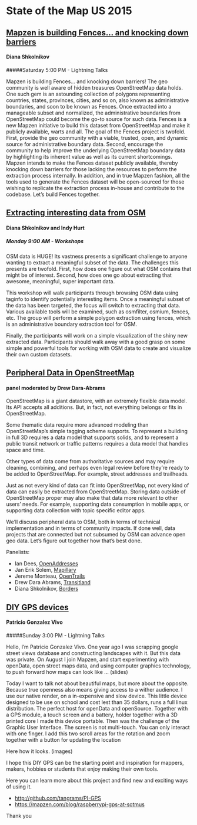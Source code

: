# State of the Map US 2015

## [Mapzen is building Fences… and knocking down barriers](https://github.com/mapzen/presentations/blob/master/06-2015-SOTMUS/BuildingFences.pdf)
#### Diana Shkolnikov
#####Saturday 5:00 PM - Lightning Talks

Mapzen is building Fences… and knocking down barriers! The geo community is well aware of hidden treasures OpenStreetMap data holds. 
One such gem is an astounding collection of polygons representing countries, states, provinces, cities, and so on, also known as 
administrative boundaries, and soon to be known as Fences. Once extracted into a manageable subset and normalized, 
the administrative boundaries from OpenStreetMap could become the go-to source for such data. Fences is a new Mapzen initiative 
to build this dataset from OpenStreetMap and make it publicly available, warts and all. The goal of the Fences project is twofold. 
First, provide the geo community with a viable, trusted, open, and dynamic source for administrative boundary data. 
Second, encourage the community to help improve the underlying OpenStreetMap boundary data by highlighting its inherent value 
as well as its current shortcomings. Mapzen intends to make the Fences dataset publicly available, thereby knocking down 
barriers for those lacking the resources to perform the extraction process internally. In addition, and in true Mapzen fashion, 
all the tools used to generate the Fences dataset will be open-sourced for those wishing to replicate the extraction process 
in-house and contribute to the codebase. Let’s build Fences together.

## [Extracting interesting data from OSM](https://github.com/mapzen/presentations/blob/master/06-2015-SOTMUS/ExtractingInterestingThingsWorkshop-Indy-Diana.pdf)
#### Diana Shkolnikov and Indy Hurt
##### Monday 9:00 AM - Workshops

OSM data is HUGE! Its vastness presents a significant challenge to anyone wanting to extract a meaningful subset of the data. The challenges this presents are twofold. First, how does one figure out what OSM contains that might be of interest. Second, how does one go about extracting that awesome, meaningful, super important data.

This workshop will walk participants through browsing OSM data using taginfo to identify potentially interesting items. Once a meaningful subset of the data has been targeted, the focus will switch to extracting that data. Various available tools will be examined, such as osmfilter, osmium, fences, etc. The group will perform a simple polygon extraction using fences, which is an administrative boundary extraction tool for OSM.

Finally, the participants will work on a simple visualization of the shiny new extracted data. Participants should walk away with a good grasp on some simple and powerful tools for working with OSM data to create and visualize their own custom datasets.

## [Peripheral Data in OpenStreetMap](PeripheralDataInOpenStreetMap.pdf)

#### panel moderated by Drew Dara-Abrams

OpenStreetMap is a giant datastore, with an extremely flexible data model. Its API accepts all additions. But, in fact, not everything belongs or fits in OpenStreetMap.

Some thematic data require more advanced modeling than OpenStreetMap’s simple tagging scheme supports. To represent a building in full 3D requires a data model that supports solids, and to represent a public transit network or traffic patterns requires a data model that handles space and time.

Other types of data come from authoritative sources and may require cleaning, combining, and perhaps even legal review before they’re ready to be added to OpenStreetMap. For example, street addresses and trailheads.

Just as not every kind of data can fit into OpenStreetMap, not every kind of data can easily be extracted from OpenStreetMap. Storing data outside of OpenStreetMap proper may also make that data more relevant to other users’ needs. For example, supporting data consumption in mobile apps, or supporting data collection with topic specific editor apps.

We’ll discuss peripheral data to OSM, both in terms of technical implementation and in terms of community impacts. If done well, data projects that are connected but not subsumed by OSM can advance open geo data. Let’s figure out together how that’s best done.

Panelists:

- Ian Dees, [OpenAddresses](http://openaddresses.io/)
- Jan Erik Solem, [Mapillary](http://www.mapillary.com/)
- Jereme Monteau, [OpenTrails](http://www.opentraildata.org/)
- Drew Dara Abrams, [Transitland](https://transit.land)
- Diana Shkolnikov, [Borders](https://mapzen.com/data/borders)

## [DIY GPS devices](https://github.com/mapzen/presentations/blob/master/06-2015-SOTMUS/DIY-GPS.pdf)
#### Patricio Gonzalez Vivo
#####Sunday 3:00 PM - Lightning Talks

Hello, I’m Patricio Gonzalez Vivo.
One year ago I was scrapping google street views database and constructing landscapes with it. But this data was private. On August I join Mapzen, and start experimenting with openData, open street maps data, and using computer graphics technology, to push forward how maps can look like … (slides)

Today I want to talk not about beautiful maps, but more about the opposite. Because true openness also means giving access to a wither audience. 
I use our native render, on a in-expensive and slow device. This little device designed to be use on school and cost lest than 35 dollars, runs a full linux distribution. The perfect host for openData and openSource. Together with a GPS module, a touch screen and a battery, holder together with a 3D printed core I made this device portable. Then was the challenge of the Graphic User Interface. The screen is not multi-touch. You can only interact with one finger. 
I add this two scroll areas for the rotation and zoom together with a button for updating the location

Here how it looks. (images)

I hope this DIY GPS can be the starting point and inspiration for mappers, makers, hobbies or students that enjoy making their own tools. 

Here you can learn more about this project and find new and exciting ways of using it.

* http://github.com/tangrams/PI-GPS
* https://mapzen.com/blog/raspberrypi-gps-at-sotmus

Thank you